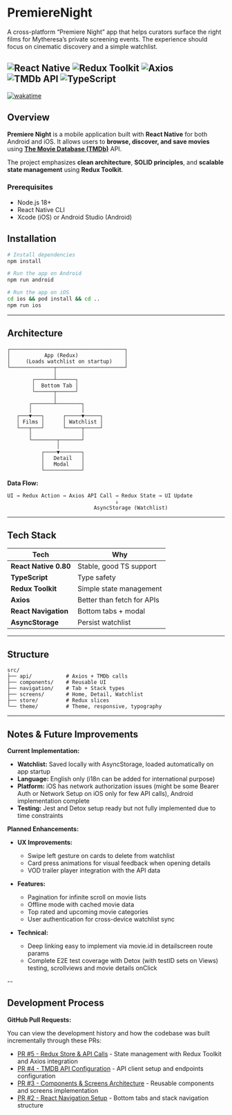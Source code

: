 # PremiereNight
A cross-platform “Premiere Night” app that helps curators surface the right films for Mytheresa’s private screening events. The experience should focus on cinematic discovery and a simple watchlist.

![React Native](https://img.shields.io/badge/React%20Native-20232A?style=for-the-badge&logo=react&logoColor=61DAFB)
![Redux Toolkit](https://img.shields.io/badge/Redux%20Toolkit-593D88?style=for-the-badge&logo=redux&logoColor=white)
![Axios](https://img.shields.io/badge/Axios-5A29E4?style=for-the-badge&logo=axios&logoColor=white)
![TMDb API](https://img.shields.io/badge/TMDb%20API-01B4E4?style=for-the-badge&logo=themoviedatabase&logoColor=white)
![TypeScript](https://img.shields.io/badge/TypeScript-007ACC?style=for-the-badge&logo=typescript&logoColor=white)
--
[![wakatime](https://wakatime.com/badge/user/c9dbeee1-35ba-48e9-a5b4-4357d3278db3/project/96a3cc26-45ff-461f-bdad-f35b50483825.svg)](https://wakatime.com/badge/user/c9dbeee1-35ba-48e9-a5b4-4357d3278db3/project/96a3cc26-45ff-461f-bdad-f35b50483825)

## Overview

**Premiere Night** is a mobile application built with **React Native** for both Android and iOS.
It allows users to **browse, discover, and save movies** using **[The Movie Database (TMDb)](https://www.themoviedb.org/)** API.

The project emphasizes **clean architecture**, **SOLID principles**, and **scalable state management** using **Redux Toolkit**.

### Prerequisites
- Node.js 18+
- React Native CLI
- Xcode (iOS) or Android Studio (Android)

## Installation

```bash
# Install dependencies
npm install

# Run the app on Android
npm run android

# Run the app on iOS
cd ios && pod install && cd ..
npm run ios
```
---

## Architecture
```
┌─────────────────────────────────────┐
│           App (Redux)               │
│     (Loads watchlist on startup)    │
└──────────────┬──────────────────────┘
               │
        ┌──────┴──────┐
        │  Bottom Tab │
        └──────┬──────┘
               │
       ┌───────┴────────┐
       │                │
   ┌───▼───┐      ┌─────▼─────┐
   │ Films │      │ Watchlist │
   └───┬───┘      └─────┬─────┘
       │                │
       └────────┬───────┘
                │
           ┌────▼───────┐
           │   Detail   │
           │   Modal    │
           └────────────┘
```

**Data Flow:**
```
UI → Redux Action → Axios API Call → Redux State → UI Update
                                   ↓
                            AsyncStorage (Watchlist)
```

---

## Tech Stack

| Tech | Why |
|------|-----|
| **React Native 0.80** | Stable, good TS support |
| **TypeScript** | Type safety |
| **Redux Toolkit** | Simple state management |
| **Axios** | Better than fetch for APIs |
| **React Navigation** | Bottom tabs + modal |
| **AsyncStorage** | Persist watchlist |

---

## Structure
```
src/
├── api/           # Axios + TMDb calls
├── components/    # Reusable UI
├── navigation/    # Tab + Stack types
├── screens/       # Home, Detail, Watchlist
├── store/         # Redux slices
└── theme/         # Theme, responsive, typography
```

---

## Notes & Future Improvements

**Current Implementation:**
- **Watchlist:** Saved locally with AsyncStorage, loaded automatically on app startup
- **Language:** English only (i18n can be added for international purpose)
- **Platform:** iOS has network authorization issues (might be some Bearer Auth or Network Setup on iOS only for few API calls), Android implementation complete
- **Testing:** Jest and Detox setup ready but not fully implemented due to time constraints

**Planned Enhancements:**
- **UX Improvements:**
  - Swipe left gesture on cards to delete from watchlist
  - Card press animations for visual feedback when opening details
  - VOD trailer player integration with the API data
  
- **Features:**
  - Pagination for infinite scroll on movie lists
  - Offline mode with cached movie data
  - Top rated and upcoming movie categories
  - User authentication for cross-device watchlist sync
  
- **Technical:**
  - Deep linking easy to implement via movie.id in detailscreen route params
  - Complete E2E test coverage with Detox (with testID sets on Views) testing, scrollviews and movie details onClick

--

## Development Process

**GitHub Pull Requests:**

You can view the development history and how the codebase was built incrementally through these PRs:

- [PR #5 - Redux Store & API Calls](https://github.com/MathieuVce/PremiereNight_Challenge/pull/5) - State management with Redux Toolkit and Axios integration
- [PR #4 - TMDB API Configuration](https://github.com/MathieuVce/PremiereNight_Challenge/pull/4) - API client setup and endpoints configuration
- [PR #3 - Components & Screens Architecture](https://github.com/MathieuVce/PremiereNight_Challenge/pull/3) - Reusable components and screens implementation
- [PR #2 - React Navigation Setup](https://github.com/MathieuVce/PremiereNight_Challenge/pull/2) - Bottom tabs and stack navigation structure







  
